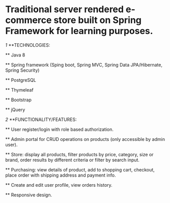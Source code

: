 # Traditional server rendered e-commerce store built on Spring Framework for learning purposes.


*1* **TECHNOLOGIES:

** Java 8

** Spring framework (Sping boot, Spring MVC, Spring Data JPA/Hibernate, Spring Security)

** PostgreSQL

** Thymeleaf

** Bootstrap

** jQuery



*2* **FUNCTIONALITY/FEATURES:

** User register/login with role based authorization.

** Admin portal for CRUD operations on products (only accessible by admin user).

** Store: display all products, filter products by price, category, size or brand, order results by different criteria or filter by search input.

** Purchasing: view details of product, add to shopping cart, checkout, place order with shipping address and payment info.

** Create and edit user profile, view orders history.

** Responsive design.
